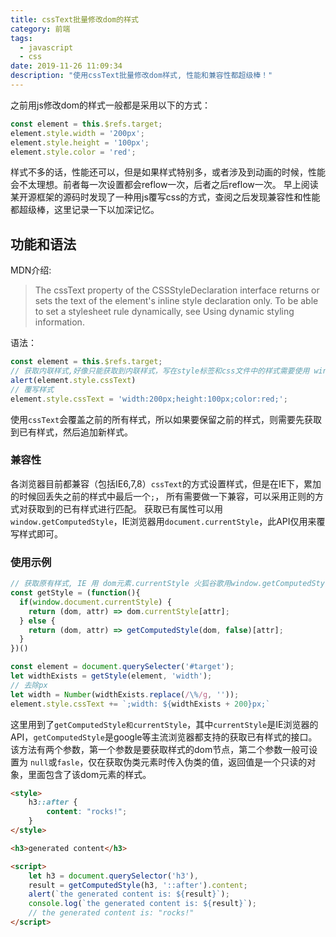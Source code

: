 ```yaml
---
title: cssText批量修改dom的样式
category: 前端
tags:
  - javascript
  - css
date: 2019-11-26 11:09:34
description: "使用cssText批量修改dom样式, 性能和兼容性都超级棒！"
---
```


之前用js修改dom的样式一般都是采用以下的方式：
```js
const element = this.$refs.target;
element.style.width = '200px';
element.style.height = '100px';
element.style.color = 'red';
```
样式不多的话，性能还可以，但是如果样式特别多，或者涉及到动画的时候，性能会不太理想。前者每一次设置都会reflow一次，后者之后reflow一次。
早上阅读某开源框架的源码时发现了一种用js覆写css的方式，查阅之后发现兼容性和性能都超级棒，这里记录一下以加深记忆。

## 功能和语法
MDN介绍:
> The cssText property of the CSSStyleDeclaration interface returns or sets the text of the element's inline style declaration only. To be able to set a stylesheet rule dynamically, see Using dynamic styling information.


语法：
```js
const element = this.$refs.target;
// 获取内联样式,好像只能获取到内联样式，写在style标签和css文件中的样式需要使用 window.getComputedStyle 获取
alert(element.style.cssText)
// 覆写样式
element.style.cssText = 'width:200px;height:100px;color:red;';
```
使用`cssText`会覆盖之前的所有样式，所以如果要保留之前的样式，则需要先获取到已有样式，然后追加新样式。

### 兼容性
各浏览器目前都兼容（包括IE6,7,8）`cssText`的方式设置样式，但是在IE下，累加的时候回丢失之前的样式中最后一个`;`， 所有需要做一下兼容，可以采用正则的方式对获取到的已有样式进行匹配。
获取已有属性可以用`window.getComputedStyle`，IE浏览器用`document.currentStyle`，此API仅用来覆写样式即可。

### 使用示例
```js
// 获取原有样式, IE 用 dom元素.currentStyle 火狐谷歌用window.getComputedStyle(dom, null)
const getStyle = (function(){
  if(window.document.currentStyle) {
    return (dom, attr) => dom.currentStyle[attr];
  } else {
    return (dom, attr) => getComputedStyle(dom, false)[attr];
  }
})()

const element = document.querySelecter('#target');
let widthExists = getStyle(element, 'width');
// 去除px
let width = Number(widthExists.replace(/\%/g, ''));
element.style.cssText += `;width: ${widthExists + 200}px;`
```

这里用到了`getComputedStyle和currentStyle`，其中`currentStyle`是IE浏览器的API，`getComputedStyle`是google等主流浏览器都支持的获取已有样式的接口。
该方法有两个参数，第一个参数是要获取样式的dom节点，第二个参数一般可设置为 `null`或`fasle`，仅在获取伪类元素时传入伪类的值，返回值是一个只读的对象，里面包含了该dom元素的样式。

```html
<style>
    h3::after {
        content: "rocks!";
    }
</style>

<h3>generated content</h3>

<script>
    let h3 = document.querySelector('h3'),
    result = getComputedStyle(h3, '::after').content;
    alert(`the generated content is: ${result}`);
    console.log(`the generated content is: ${result}`);
    // the generated content is: "rocks!"
</script>
```
